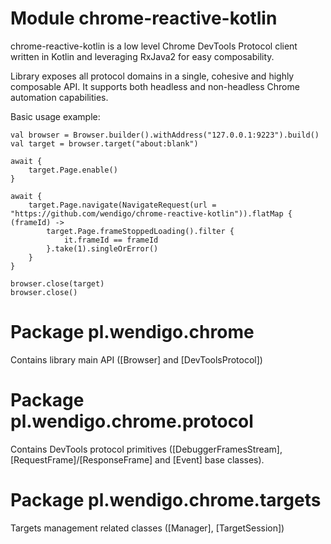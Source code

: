 # Module chrome-reactive-kotlin

chrome-reactive-kotlin is a low level Chrome DevTools Protocol client written in Kotlin and leveraging RxJava2 for easy composability.

Library exposes all protocol domains in a single, cohesive and highly composable API. It supports both headless and non-headless Chrome automation capabilities.

Basic usage example:

```
val browser = Browser.builder().withAddress("127.0.0.1:9223").build()
val target = browser.target("about:blank")

await {
    target.Page.enable()
}

await {
    target.Page.navigate(NavigateRequest(url = "https://github.com/wendigo/chrome-reactive-kotlin")).flatMap { (frameId) ->
        target.Page.frameStoppedLoading().filter {
            it.frameId == frameId
        }.take(1).singleOrError()
    }
}

browser.close(target)
browser.close()
```

# Package pl.wendigo.chrome

Contains library main API ([Browser] and [DevToolsProtocol])

# Package pl.wendigo.chrome.protocol

Contains DevTools protocol primitives ([DebuggerFramesStream], [RequestFrame]/[ResponseFrame] and [Event] base classes).

# Package pl.wendigo.chrome.targets

Targets management related classes ([Manager], [TargetSession])

